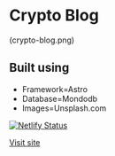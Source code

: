 # Crypto Blog

(crypto-blog.png)

## Built using

- Framework=Astro
- Database=Mondodb
- Images=Unsplash.com

[![Netlify Status](https://api.netlify.com/api/v1/badges/202b0874-614d-4a60-968f-756927a210d4/deploy-status)](https://app.netlify.com/sites/blocklink/deploys)

[Visit site](https://blocklink.netlify.app)
